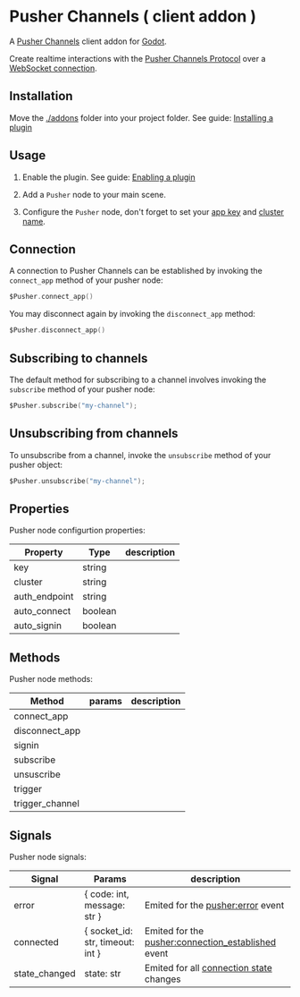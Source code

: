 # Pusher Channels ( client addon )

A [Pusher Channels](https://pusher.com/channels) client  addon for [Godot](https://github.com/godotengine/godot).

Create realtime interactions with the [Pusher Channels Protocol](https://pusher.com/docs/channels/library_auth_reference/pusher-websockets-protocol/) over a [WebSocket connection](https://docs.godotengine.org/en/stable/tutorials/networking/websocket.html).

## Installation
Move the [./addons](https://github.com/btzr-io/pusher-websocket-godot/tree/main/addons/) folder into your project folder. See guide: [Installing a plugin](https://docs.godotengine.org/en/stable/tutorials/plugins/editor/installing_plugins.html#installing-a-plugin)

## Usage

1) Enable the plugin. See guide: [Enabling a plugin](https://docs.godotengine.org/en/stable/tutorials/plugins/editor/installing_plugins.html#enabling-a-plugin)

2) Add a `Pusher` node to your main scene.

3) Configure the `Pusher` node, don't forget to set your [app key](https://pusher.com/docs/channels/using_channels/connection/#applicationkey-2105278448) and [cluster name](https://pusher.com/docs/channels/miscellaneous/clusters/).

## Connection
A connection to Pusher Channels can be established by invoking the `connect_app` method of your pusher node:
```swift
$Pusher.connect_app()
```
You may disconnect again by invoking the `disconnect_app` method:
```swift
$Pusher.disconnect_app()
```

## Subscribing to channels
The default method for subscribing to a channel involves invoking the `subscribe` method of your pusher node:
```swift
$Pusher.subscribe("my-channel");
```

## Unsubscribing from channels
To unsubscribe from a channel, invoke the `unsubscribe` method of your pusher object:
```swift
$Pusher.unsubscribe("my-channel");
```

## Properties
Pusher node configurtion properties:

| Property       | Type     | description        |
|----------------|----------|--------------------|
| key            | string   |                    |
| cluster        | string   |                    |
| auth_endpoint  | string   |                    |
| auto_connect   | boolean  |                    |
| auto_signin    | boolean  |                    |



## Methods
Pusher node methods:

| Method          | params   | description        |
|-----------------|----------|--------------------|
| connect_app     |          |                    |
| disconnect_app  |          |                    |
| signin          |          |                    |
| subscribe       |          |                    |
| unsuscribe      |          |                    |
| trigger         |          |                    |
| trigger_channel |          |                    |

## Signals
Pusher node signals:

| Signal        | Params                               | description        |
|---------------|--------------------------------------|--------------------|
| error         | { code: int, message: str }          | Emited for the [pusher:error](https://pusher.com/docs/channels/library_auth_reference/pusher-websockets-protocol/#pushererror-pusher-channels-greater-client) event    |
| connected     | { socket_id: str, timeout: int }     | Emited for the [pusher:connection_established]( https://pusher.com/docs/channels/library_auth_reference/pusher-websockets-protocol/#pusherconnection_established-pusher-channels-greater-client) event |
| state_changed | state: str                           | Emited for all [connection state](https://pusher.com/docs/channels/using_channels/connection/#connection-states) changes         |
